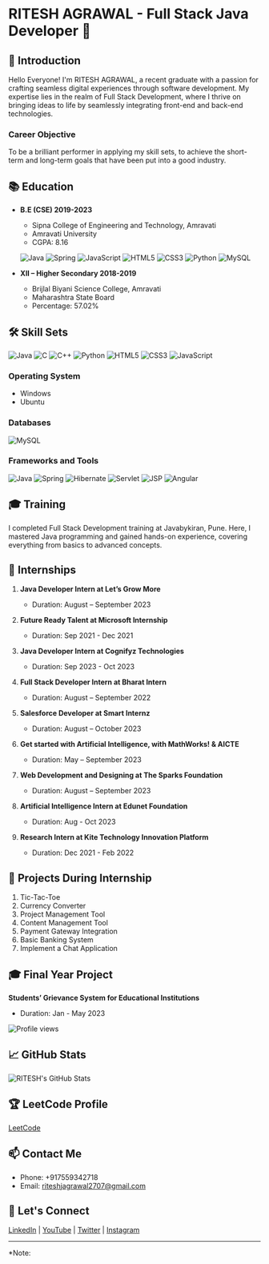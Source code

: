 # RITESH AGRAWAL - Full Stack Java Developer 🚀

## 👋 Introduction

Hello Everyone! I'm RITESH AGRAWAL, a recent graduate with a passion for crafting seamless digital experiences through software development. My expertise lies in the realm of Full Stack Development, where I thrive on bringing ideas to life by seamlessly integrating front-end and back-end technologies.

### Career Objective

To be a brilliant performer in applying my skill sets, to achieve the short-term and long-term goals that have been put into a good industry.

## 📚 Education

- **B.E (CSE) 2019-2023**
  - Sipna College of Engineering and Technology, Amravati
  - Amravati University
  - CGPA: 8.16

  ![Java](https://img.shields.io/badge/Java-%23ED8B00.svg?style=for-the-badge&logo=java&logoColor=white)
  ![Spring](https://img.shields.io/badge/Spring-%236DB33F.svg?style=for-the-badge&logo=spring&logoColor=white)
  ![JavaScript](https://img.shields.io/badge/JavaScript-%23F7DF1E.svg?style=for-the-badge&logo=javascript&logoColor=black)
  ![HTML5](https://img.shields.io/badge/HTML5-%23E34F26.svg?style=for-the-badge&logo=html5&logoColor=white)
  ![CSS3](https://img.shields.io/badge/CSS3-%231572B6.svg?style=for-the-badge&logo=css3&logoColor=white)
  ![Python](https://img.shields.io/badge/Python-%2314354C.svg?style=for-the-badge&logo=python&logoColor=white)
  ![MySQL](https://img.shields.io/badge/MySQL-%2300758F.svg?style=for-the-badge&logo=mysql&logoColor=white)

- **XII – Higher Secondary 2018-2019**
  - Brijlal Biyani Science College, Amravati
  - Maharashtra State Board
  - Percentage: 57.02%

## 🛠️ Skill Sets

![Java](https://img.shields.io/badge/Java-%23ED8B00.svg?style=for-the-badge&logo=java&logoColor=white)
![C](https://img.shields.io/badge/C-%23A8B9CC.svg?style=for-the-badge&logo=c&logoColor=white)
![C++](https://img.shields.io/badge/C++-%2300599C.svg?style=for-the-badge&logo=c%2B%2B&logoColor=white)
![Python](https://img.shields.io/badge/Python-%2314354C.svg?style=for-the-badge&logo=python&logoColor=white)
![HTML5](https://img.shields.io/badge/HTML5-%23E34F26.svg?style=for-the-badge&logo=html5&logoColor=white)
![CSS3](https://img.shields.io/badge/CSS3-%231572B6.svg?style=for-the-badge&logo=css3&logoColor=white)
![JavaScript](https://img.shields.io/badge/JavaScript-%23F7DF1E.svg?style=for-the-badge&logo=javascript&logoColor=black)

### Operating System

- Windows
- Ubuntu

### Databases

![MySQL](https://img.shields.io/badge/MySQL-%2300758F.svg?style=for-the-badge&logo=mysql&logoColor=white)

### Frameworks and Tools

![Java](https://img.shields.io/badge/Java-%23ED8B00.svg?style=for-the-badge&logo=java&logoColor=white)
![Spring](https://img.shields.io/badge/Spring-%236DB33F.svg?style=for-the-badge&logo=spring&logoColor=white)
![Hibernate](https://img.shields.io/badge/Hibernate-%236DB33F.svg?style=for-the-badge&logo=hibernate&logoColor=white)
![Servlet](https://img.shields.io/badge/Servlet-%236DB33F.svg?style=for-the-badge&logo=servlet&logoColor=white)
![JSP](https://img.shields.io/badge/JSP-%236DB33F.svg?style=for-the-badge&logo=jsp&logoColor=white)
![Angular](https://img.shields.io/badge/Angular-%23DD0031.svg?style=for-the-badge&logo=angular&logoColor=white)

## 🎓 Training

I completed Full Stack Development training at Javabykiran, Pune. Here, I mastered Java programming and gained hands-on experience, covering everything from basics to advanced concepts.

## 💼 Internships

1. **Java Developer Intern at Let’s Grow More**
   - Duration: August – September 2023

2. **Future Ready Talent at Microsoft Internship**
   - Duration: Sep 2021 - Dec 2021

3. **Java Developer Intern at Cognifyz Technologies**
   - Duration: Sep 2023 - Oct 2023

4. **Full Stack Developer Intern at Bharat Intern**
   - Duration: August – September 2022

5. **Salesforce Developer at Smart Internz**
   - Duration: August – October 2023

6. **Get started with Artificial Intelligence, with MathWorks! & AICTE**
   - Duration: May – September 2023

7. **Web Development and Designing at The Sparks Foundation**
   - Duration: August – September 2023

8. **Artificial Intelligence Intern at Edunet Foundation**
   - Duration: Aug - Oct 2023

9. **Research Intern at Kite Technology Innovation Platform**
   - Duration: Dec 2021 - Feb 2022

## 🚀 Projects During Internship

1. Tic-Tac-Toe
2. Currency Converter
3. Project Management Tool
4. Content Management Tool
5. Payment Gateway Integration
6. Basic Banking System
7. Implement a Chat Application

## 🎓 Final Year Project

**Students’ Grievance System for Educational Institutions**
- Duration: Jan - May 2023

![Profile views](https://gpvc.arturio.dev/RiteshAgrawal2001)


## 📈 GitHub Stats

![RITESH's GitHub Stats](https://github-readme-stats.vercel.app/api?username=RiteshAgrawal2001&show_icons=true&hide_title=true&hide_border=true)

## 🏆 LeetCode Profile

[LeetCode](https://leetcode.com/RiteshAgrawal2001/)

## 📫 Contact Me

- Phone: +917559342718
- Email: riteshjagrawal2707@gmail.com

## 🔗 Let's Connect

[LinkedIn](https://www.linkedin.com/in/ritesh-agrawal-333988166) | [YouTube](#) | [Twitter](#) | [Instagram](#)

---

*Note:
